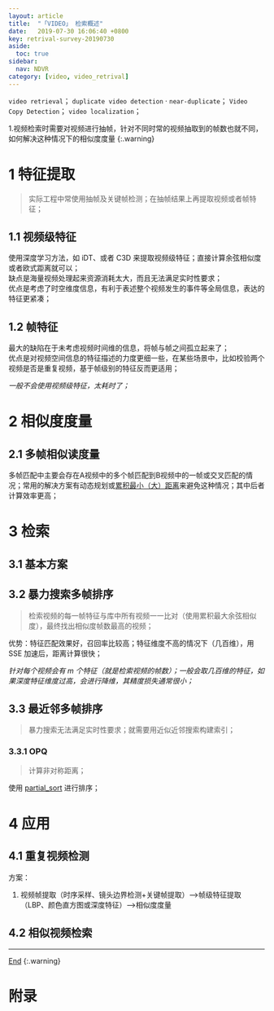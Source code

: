 ```yaml
---
layout: article
title:  "「VIDEO」 检索概述"
date:   2019-07-30 16:06:40 +0800
key: retrival-survey-20190730
aside:
  toc: true
sidebar:
  nav: NDVR
category: [video, video_retrival]
---
```

<span id='head'></span>  

<!--more-->  
`video retrieval`； `duplicate video detection` · `near-duplicate`； `Video Copy Detection`； `video localization`；    

1.视频检索时需要对视频进行抽帧，针对不同时常的视频抽取到的帧数也就不同，如何解决这种情况下的相似度度量
{:.warning}  

# 1 特征提取
>实际工程中常使用抽帧及关键帧检测；在抽帧结果上再提取视频或者帧特征；   

## 1.1 视频级特征
使用深度学习方法，如 iDT、或者 C3D 来提取视频级特征；直接计算余弦相似度或者欧式距离就可以；      
缺点是海量视频处理起来资源消耗太大，而且无法满足实时性要求；      
优点是考虑了时空维度信息，有利于表述整个视频发生的事件等全局信息，表达的特征更紧凑；    

## 1.2 帧特征
最大的缺陷在于未考虑视频时间维的信息，将帧与帧之间孤立起来了；     
优点是对视频空间信息的特征描述的力度更细一些，在某些场景中，比如校验两个视频是否是重复视频，基于帧级别的特征反而更适用；    

*一般不会使用视频级特征，太耗时了；*      


# 2 相似度度量

## 2.1 多帧相似读度量
多帧匹配中主要会存在A视频中的多个帧匹配到B视频中的一帧或交叉匹配的情况；常用的解决方案有动态规划或[累积最小（大）距离](https://yongyuan.name/blog/asymmetry-problem-in-computer-vision.html)来避免这种情况；其中后者计算效率更高；    

# 3 检索

## 3.1 基本方案


## 3.2 暴力搜索多帧排序
>检索视频的每一帧特征与库中所有视频一一比对（使用累积最大余弦相似度），最终找出相似度帧数最高的视频；     

优势：特征匹配效果好，召回率比较高；特征维度不高的情况下（几百维），用 SSE 加速后，距离计算很快；     

*针对每个视频会有 m 个特征（就是检索视频的帧数）；一般会取几百维的特征，如果深度特征维度过高，会进行降维，其精度损失通常很小；*    

## 3.3 最近邻多帧排序
>暴力搜索无法满足实时性要求；就需要用近似近邻搜索构建索引；    

### 3.3.1 OPQ
>计算非对称距离；    

使用 [partial_sort](https://www.cnblogs.com/qlee/archive/2011/05/25/2057281.html) 进行排序；    

# 4 应用
## 4.1 重复视频检测
方案：    
1. 视频帧提取（时序采样、镜头边界检测+关键帧提取）——>帧级特征提取（LBP、颜色直方图或深度特征）——>相似度度量    

## 4.2 相似视频检索

-------------------  
[End](#head)
{:.warning}  


# 附录
